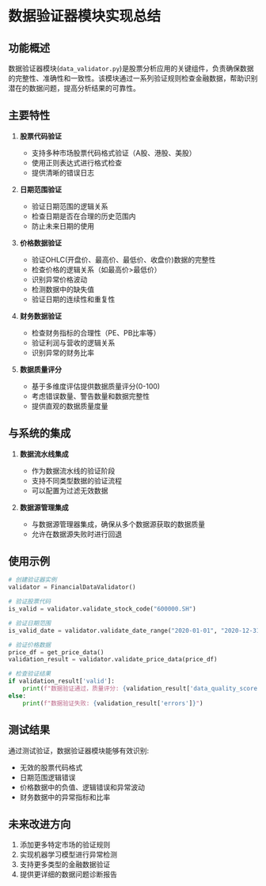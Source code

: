 # 数据验证器模块实现总结

## 功能概述

数据验证器模块(`data_validator.py`)是股票分析应用的关键组件，负责确保数据的完整性、准确性和一致性。该模块通过一系列验证规则检查金融数据，帮助识别潜在的数据问题，提高分析结果的可靠性。

## 主要特性

1. **股票代码验证**
   - 支持多种市场股票代码格式验证（A股、港股、美股）
   - 使用正则表达式进行格式检查
   - 提供清晰的错误日志

2. **日期范围验证**
   - 验证日期范围的逻辑关系
   - 检查日期是否在合理的历史范围内
   - 防止未来日期的使用

3. **价格数据验证**
   - 验证OHLC(开盘价、最高价、最低价、收盘价)数据的完整性
   - 检查价格的逻辑关系（如最高价>最低价）
   - 识别异常价格波动
   - 检测数据中的缺失值
   - 验证日期的连续性和重复性

4. **财务数据验证**
   - 检查财务指标的合理性（PE、PB比率等）
   - 验证利润与营收的逻辑关系
   - 识别异常的财务比率

5. **数据质量评分**
   - 基于多维度评估提供数据质量评分(0-100)
   - 考虑错误数量、警告数量和数据完整性
   - 提供直观的数据质量度量

## 与系统的集成

1. **数据流水线集成**
   - 作为数据流水线的验证阶段
   - 支持不同类型数据的验证流程
   - 可以配置为过滤无效数据

2. **数据源管理集成**
   - 与数据源管理器集成，确保从多个数据源获取的数据质量
   - 允许在数据源失败时进行回退

## 使用示例

```python
# 创建验证器实例
validator = FinancialDataValidator()

# 验证股票代码
is_valid = validator.validate_stock_code("600000.SH")

# 验证日期范围
is_valid_date = validator.validate_date_range("2020-01-01", "2020-12-31")

# 验证价格数据
price_df = get_price_data()
validation_result = validator.validate_price_data(price_df)

# 检查验证结果
if validation_result['valid']:
    print(f"数据验证通过，质量评分: {validation_result['data_quality_score']}")
else:
    print(f"数据验证失败: {validation_result['errors']}")
```

## 测试结果

通过测试验证，数据验证器模块能够有效识别:

- 无效的股票代码格式
- 日期范围逻辑错误
- 价格数据中的负值、逻辑错误和异常波动
- 财务数据中的异常指标和比率

## 未来改进方向

1. 添加更多特定市场的验证规则
2. 实现机器学习模型进行异常检测
3. 支持更多类型的金融数据验证
4. 提供更详细的数据问题诊断报告 
